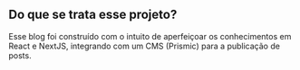 ## Do que se trata esse projeto?

Esse blog foi construído com o intuito de aperfeiçoar os conhecimentos em React e NextJS, integrando com um CMS (Prismic) para a publicação de posts.
